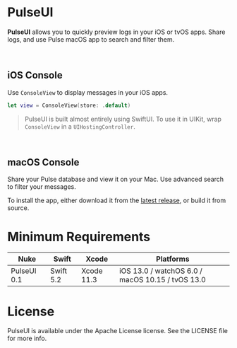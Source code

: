 # PulseUI

**PulseUI** allows you to quickly preview logs in your iOS or tvOS apps. Share logs, and use Pulse macOS app to search and filter them.

<br/>

## iOS Console

Use `ConsoleView` to display messages in your iOS apps.

```swift
let view = ConsoleView(store: .default)
```

> PulseUI is built almost entirely using SwiftUI. To use it in UIKit, wrap `ConsoleView` in a `UIHostingController`.

<br/>

## macOS Console

Share your Pulse database and view it on your Mac. Use advanced search to filter your messages.

To install the app, either download it from the [latest release](https://github.com/kean/PulseUI/releases), or build it from source.

# Minimum Requirements

| Nuke          | Swift           | Xcode           | Platforms                                         |
|---------------|-----------------|-----------------|---------------------------------------------------|
| PulseUI 0.1      | Swift 5.2       | Xcode 11.3      | iOS 13.0 / watchOS 6.0 / macOS 10.15 / tvOS 13.0  |

# License

PulseUI is available under the Apache License license. See the LICENSE file for more info.


